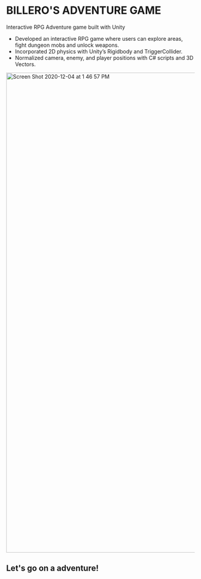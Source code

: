 # BILLERO'S ADVENTURE GAME
Interactive RPG Adventure game built with Unity

- Developed an interactive RPG game where users can explore areas, fight dungeon mobs and unlock weapons. 
- Incorporated 2D physics with Unity’s Rigidbody and TriggerCollider. 
- Normalized camera, enemy, and player positions with C# scripts and 3D Vectors. 

<img width="1280" alt="Screen Shot 2020-12-04 at 1 46 57 PM" src="https://user-images.githubusercontent.com/55889031/111806585-8314e500-88a8-11eb-9b8d-58b2156a5836.png">

## Let's go on a adventure!
